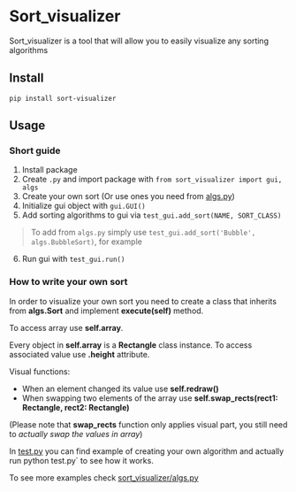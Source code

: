 
# Sort_visualizer

Sort_visualizer is a tool that will allow you to easily visualize any sorting algorithms

## Install

    pip install sort-visualizer

## Usage

### Short guide

 1. Install package
 2. Create `.py` and import package with `from sort_visualizer import gui, algs`
 3. Create your own sort (Or use ones you need from [algs.py](https://github.com/DirectDuck/sort_visualizer/blob/master/sort_visualizer/algs.py))
 4. Initialize gui object with `gui.GUI()` 
 5. Add sorting algorithms to gui via `test_gui.add_sort(NAME, SORT_CLASS)`
 > To add from `algs.py` simply use `test_gui.add_sort('Bubble', algs.BubbleSort)`, for example
6. Run gui with `test_gui.run()`

### How to write your own sort

In order to visualize your own sort you need to create a class that inherits from **algs.Sort** and implement **execute(self)** method.

To access array use **self.array**.

Every object in **self.array** is a **Rectangle** class instance. To access associated value use **.height** attribute.

Visual functions:
 - When an element changed its value use **self.redraw()** 
 - When swapping two elements of the array use **self.swap_rects(rect1: Rectangle, rect2: Rectangle)**

(Please note that **swap_rects** function only applies visual part, you still need to *actually swap the values in array*)

In [test.py](https://github.com/DirectDuck/sort_visualizer/blob/master/test.py) you can find example of creating your own algorithm and actually run python test.py` to see how it works.

To see more examples check [sort_visualizer/algs.py](https://github.com/DirectDuck/sort_visualizer/blob/master/sort_visualizer/algs.py)
